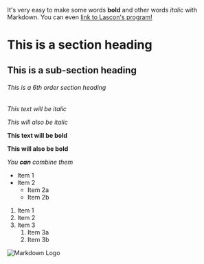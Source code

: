 It's very easy to make some words **bold** and other words *italic* with Markdown. 
You can even [link to Lascon's program!](http://sisne.org/lascon-vii/program/?lang=en)

# This is a section heading
## This is a sub-section heading
###### This is a 6th order section heading

*This text will be italic*

_This will also be italic_

**This text will be bold**

__This will also be bold__

_You **can** combine them_

- Item 1
- Item 2
  - Item 2a
  - Item 2b
  
1. Item 1
1. Item 2
1. Item 3
   1. Item 3a
   1. Item 3b

![Markdown Logo](Markdown-mark.svg)
